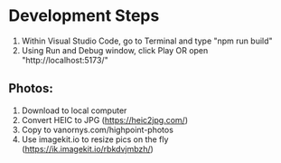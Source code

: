 # Development Steps
1. Within Visual Studio Code, go to Terminal and type "npm run build"
2. Using Run and Debug window, click Play OR open "http://localhost:5173/" 

## Photos:
1. Download to local computer
2. Convert HEIC to JPG (https://heic2jpg.com/)
3. Copy to vanornys.com/highpoint-photos
4. Use imagekit.io to resize pics on the fly (https://ik.imagekit.io/rbkdvjmbzh/)
